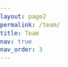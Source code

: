 ```yaml
---
layout: page2
permalink: /team/
title: Team
nav: true
nav_order: 3
---
```


<html lang="en">
<head>
    <meta charset="UTF-8">
    <meta name="viewport" content="width=device-width, initial-scale=1.0">
    <title>Team Page</title>
    <style>
        body {
            font-family: Arial, sans-serif;
            margin: 0;
            padding: 0;
        }

        .team-container {
            text-align: left;
            padding: 0px;
            max-width: 1200px;
            margin: 0 auto;
        }

        .organization-container {
            text-align: left;
            background-color: #EBF8FF;
            padding-top: 50px; /* Kun top-padding */
            margin: 0; /* Fjern automatisk margin */
            width: 100%; /* Sørg for at boksen fylder hele bredden */
            box-sizing: border-box; /* Sørg for at padding og border inkluderes i elementets totale bredde */
        }

        .intro-section {
            background-color: #6A5B4E; 
            padding: 60px; /* Tilføj lidt padding */
            text-align: left; /* Center tekst og billede */
            width: 100%; /* Fuld bredde */
            box-sizing: border-box; /* Inkluder padding i bredden */
        }

        .team-intro {
            margin: 0 150px; /* Juster marginen som ønsket */
            font-size: 30px; /* Juster skriftstørrelsen */
            line-height: 1.9; /* Øg linjehøjden for bedre læsbarhed */
            text-align: center; /* Center tekst og billede */
            /*font-weight: bold; */
        }


        .team-section {
            background-color: #E6DED0; 
            padding: 15px; /* Tilføj lidt padding */
            text-align: left; /* Center tekst og billede */
            width: 100%; /* Fuld bredde */
            box-sizing: border-box; /* Inkluder padding i bredden */
        }

        .team-title {
        color: #062a40; /* Mørkeblå farve */
        }


        .tab-container {
            display: flex;
            justify-content: center;
            margin-bottom: 20px;
            border-bottom: 2px solid #ccc;
            position: relative;
        }

        .tab-button {
            background-color: transparent;
            border: none;
            padding: 10px 10px;
            cursor: pointer;
            font-size: 25px;
            font-weight: normal;
            color: #666;
            transition: color 0.3s;
            position: relative;
            text-align: center;
            flex: 1;
        }

        .tab-button.active {
            font-weight: bold;
            color: #000;
        }

        .tab-button.active::after {
            content: '';
            position: absolute;
            left: 0;
            bottom: -1px;
            width: 100%;
            height: 2px;
            background-color: #001a33;
            border-radius: 1px;
        }

        .tab-button:hover {
            color: #333;
        }

        .tab-content {
            display: none;
            padding: 20px;
        }

        .team-grid {
            display: grid;
            grid-template-columns: repeat(auto-fill, minmax(220px, 1fr));
            gap: 20px;
            padding: 0;
        }

        .team-member {
            text-align: left;
            cursor: pointer;
            transition: none;
        }

        .team-member img {
            width: 100%;
            height: auto;
            object-fit: cover;
            border: none;
            margin-bottom: 10px;
            display: block;
        }

        .team-member h3 {
            margin: 10px 0 5px;
            font-weight: bold;
            font-size: 24px;
        }

        .team-member p {
            color: #666;
            margin: 0;
            font-size: 20px;
        }

        .modal {
            display: none;
            position: fixed;
            z-index: 1;
            left: 0;
            top: 0;
            width: 100%;
            height: 100%;
            overflow: auto;
            background-color: rgba(0, 0, 0, 0.6);
            backdrop-filter: blur(5px);
        }

        .modal-content {
            background-color: #fff;
            margin: 5% auto;
            padding: 20px;
            width: 60%;
            max-width: 600px;
            text-align: left;
            position: relative;
            border-radius: 0;
        }

        .modal img {
            width: 100%;
            height: auto;
            object-fit: cover;
            border: none;
            margin-bottom: 20px;
        }

        .close {
            color: #aaa;
            font-size: 28px;
            font-weight: bold;
            position: absolute;
            top: 10px;
            right: 20px;
        }

        .close:hover,
        .close:focus {
            color: black;
            text-decoration: none;
            cursor: pointer;
        }

        .modal h3 {
            margin: 10px 0 5px;
            font-weight: bold;
            font-size: 24px;
        }

        .modal p {
            color: #666;
            margin: 0;
        }

        .modal .additional-details {
            color: #000 !important;
            margin-top: 15px;
        }
        
        /* Styling for links */
        a {
            color: #007bff; /* Blå farve */
            text-decoration: none; /* Fjern understregning */
        }

        a:hover {
            text-decoration: underline; /* Understregning ved hover */
        }

        /* Styling for links inde i modals */
        .modal a {
            color: #007bff; /* Blå farve */
        }

        .modal a:hover {
            text-decoration: underline; /* Understregning ved hover */
        }

        /* Styling for Organization sektion */
        .organization-section {
            background-color: #EBF8FF; /* Lys blå baggrundsfarve */
            padding: 50px; /* Tilføj lidt padding */
            text-align: left; /* Center tekst og billede */
            width: 100%; /* Fuld bredde */
            box-sizing: border-box; /* Inkluder padding i bredden */
        }

        .organization-section img {
            max-width: 100%; /* Sørg for, at billedet ikke overskrider containerens bredde */
            height: auto; /* Bevar billedets aspektforhold */
            border: none; /* Ingen kantlinje */
        }

        /* Container inden i Organization sektionen for at centrere indhold */
        .organization-section .container {
            max-width: 1250px; /* Max bredde for indholdet */
            margin: 0 auto; /* Center containeren */
            padding: 0 30px; /* Padding på siderne */
        }

        /* For store skærme, fx desktop */
        .team-grid {
            grid-template-columns: repeat(4, 1fr); /* 4 kolonner på store skærme */
            gap: 30px;
        }

        /* For mellemstore skærme, fx tablets og mindre desktops */
        @media only screen and (max-width: 1200px) {
            .team-grid {
                grid-template-columns: repeat(3, 1fr); /* 3 kolonner på mellemstore skærme */
                gap: 25px;
            }

            .team-member {
                transform: scale(0.95); /* Let skaleret */
            }
        }

        /* For mindre tablets og store mobilskærme */
        @media only screen and (max-width: 992px) {
            .team-grid {
                grid-template-columns: repeat(2, 1fr); /* 2 kolonner på mindre tablets */
                gap: 20px;
            }

            .team-member {
                transform: scale(0.9); /* Skalerer en smule ned */
            }
        }

        /* Dette er media queries for små skærme (mobil) */
        @media only screen and (max-width: 768px) {
            .team-grid {
                grid-template-columns: 1fr; /* 1 kolonne på helt små skærme */
                gap: 15px;
            }

            .team-member {
                transform: scale(0.85); /* Skalerer boksene lidt ned */
            }

            /* Her er de andre ændringer for små skærme */
            .team-container, .organization-container, .intro-section, .team-section {
                padding: 10px;
                margin: 0;
            }

            .team-intro {
                margin: 0 15px;
                font-size: 20px;
            }

            .team-title {
                font-size: 24px;
            }

            .tab-button {
                font-size: 16px; /* Mindre skriftstørrelse til tabs */
                padding: 8px;
            }

            .modal-content {
                width: 90%; /* Mindre modal bredde */
                margin: 10% auto;
                padding: 15px;
            }

            .organization-section {
                padding: 30px 10px;
            }

            .organization-section .container {
                padding: 0;
            }

            .team-member h3 {
                font-size: 18px;
            }

            .team-member p {
                font-size: 16px;
            }

            .team-intro p {
                font-size: 18px; /* Tilpas skriftstørrelsen på intro-teksten */
            }
        }

    </style>
</head>
<body>
    <div class="intro-section">
    <div style="height: 0px;"></div>
    <!-- Intro-sektion -->
    <div class="team-intro">
        <p style="color: #f2e6d9;">Welcome to our interdisciplinary team! Here, you can meet the members of DEPICT. Our strength lies in the diverse expertise of our members, who drive our projects to optimize imaging techniques and enhance diagnostic capabilities.</p>
    </div>
    <div style="height: 0px;"></div>
</div>


    <div class="team-section">
    <div class="team-container">
    <div style="height: 50px;"></div>
    <h1 class="team-title">Team</h1>
    <div style="height: 65px;"></div>
        <div class="tab-container">
            <button class="tab-button" onclick="showTab('center-managers')">Center Managers</button>
            <button class="tab-button" onclick="showTab('steering-committee')">Steering Committee</button>
            <button class="tab-button" onclick="showTab('ai-research-directors')">AI Research Directors</button>
            <button class="tab-button" onclick="showTab('board-of-directors')">Board of Directors</button>
        </div>

        <div style="height: 10px;"></div>

        <!-- Center Managers -->
        <div id="center-managers" class="tab-content">
            <div class="team-grid">
                <div class="team-member" onclick="openModal('modal1')">
                    <img src="/assets/img/Flemming_person.png" alt="Flemming Littrup Andersen">
                    <h3>Flemming Littrup Andersen</h3>
                    <p>Lead Data Scientist </p>
                </div>
                <div class="team-member" onclick="openModal('modal2')">
                    <img src="/assets/img/Adam_person.png" alt="Adam Espe Hansen">
                    <h3>Adam Espe Hansen</h3>
                    <p>Professor</p>
                </div>
            </div>
        </div>

        <!-- Steering Committee -->
        <div id="steering-committee" class="tab-content" style="display:none;">
            <div class="team-grid">
                <div class="team-member" onclick="openModal('modal3')">
                    <img src="/assets/img/placeholder_person.png" alt="Jann Mortensen">
                    <h3>Jann Mortensen</h3>
                    <p>Professor, Chief Physician</p>
                </div>
                <div class="team-member" onclick="openModal('modal4')">
                    <img src="/assets/img/Flemming_person.png" alt="Flemming Littrup Andersen">
                    <h3>Flemming Littrup Andersen</h3>
                    <p>Lead Data Scientist</p>
                </div>
                <div class="team-member" onclick="openModal('modal5')">
                    <img src="/assets/img/placeholder_person.png" alt="Claes Ladefoged">
                    <h3>Claes Ladefoged</h3>
                    <p>Postdoc</p>
                </div>
                <div class="team-member" onclick="openModal('modal6')">
                    <img src="/assets/img/Adam_person.png" alt="Adam Espe Hansen">
                    <h3>Adam Espe Hansen</h3>
                    <p>Professor</p>
                </div>
                <div class="team-member" onclick="openModal('modal7')">
                    <img src="/assets/img/placeholder_person.png" alt="Michael Bachmann">
                    <h3>Michael Bachmann</h3>
                    <p>Professor, Chief Physician</p>
                </div>
                <div class="team-member" onclick="openModal('modal8')">
                    <img src="/assets/img/placeholder_person.png" alt="Jonathan Carlsen">
                    <h3>Jonathan Carlsen</h3>
                    <p>Chief Physician</p>
                </div>
                <div class="team-member" onclick="openModal('modal9')">
                    <img src="/assets/img/Martin_person.png" alt="Martin Lundsgaard">
                    <h3>Martin Lundsgaard</h3>
                    <p>Chief Physician</p>
                </div>
                <div class="team-member" onclick="openModal('modal10')">
                    <img src="/assets/img/placeholder_person.png" alt="Ian Law">
                    <h3>Ian Law</h3>
                    <p>Professor, Chief Physician</p>
                </div>
                <div class="team-member" onclick="openModal('modal11')">
                    <img src="/assets/img/placeholder_person.png" alt="Ida Robsøe">
                    <h3>Ida Robsøe</h3>
                    <p>Chief Bioanalyst</p>
                </div>
                <div class="team-member" onclick="openModal('modal12')">
                    <img src="/assets/img/Johnny_person.png" alt="Johnny Madelung">
                    <h3>Johnny Madelung</h3>
                    <p>Lead Radiographer</p>
                </div>
            </div>
        </div>

        <!-- AI Research Directors -->
        <div id="ai-research-directors" class="tab-content" style="display:none;">
            <div class="team-grid">
                <div class="team-member" onclick="openModal('modal13')">
                    <img src="/assets/img/placeholder_person.png" alt="Claes Ladefoged">
                    <h3>Claes Ladefoged</h3>
                    <p>Postdoc</p>
                </div>
                <div class="team-member" onclick="openModal('modal14')">
                    <img src="/assets/img/placeholder_person.png" alt="Michael Bachmann">
                    <h3>Michael Bachmann</h3>
                    <p>Professor, Chief Physician</p>
                </div>
            </div>
        </div>

        <!-- Board of Directors -->
        <div id="board-of-directors" class="tab-content" style="display:none;">
            <div class="team-grid">
                <div class="team-member" onclick="openModal('modal15')">
                    <img src="/assets/img/placeholder_person.png" alt="Randi Brinckmann">
                    <h3>Randi Brinckmann</h3>
                    <p>Center Director</p>
                </div>
                <div class="team-member" onclick="openModal('modal16')">
                    <img src="/assets/img/Martin_person.png" alt="Martin Lundsgaard">
                    <h3>Martin Lundsgaard</h3>
                    <p>Chief Physician</p>
                </div>
            </div>
        </div>

        <!-- Placeholder for footer positioning -->
        <div style="height: 50px;"></div>
    </div>
    </div>

    <!-- Organization sektion -->
    <div class="organization-section">
    <div class="container">
        <h1 class="team-title">Organization</h1>
        <img src="/assets/img/Organisationsdiagram.png" alt="Organizational Diagram">
    </div>
    </div>

    <!-- Modals -->
    <div id="modal1" class="modal">
        <div class="modal-content">
            <span class="close" onclick="closeModal('modal1')">&times;</span>
            <img src="/assets/img/Flemming_person.png" alt="Flemming Littrup Andersen">
            <h3>Flemming Littrup Andersen</h3>
            <p>Datachef</p>
            <p class="additional-details">
                <a href="https://research.regionh.dk/da/persons/flemming-littrup-andersen" target="_blank">Flemming Littrup Andersen</a> is a Lead Data Scientist at Rigshospitalet, specializing in PET imaging, artificial intelligence, dataflow, and image modeling. He holds a PhD and brings extensive expertise to his role in advancing these fields.
                <br><br>
                Email: <a href="mailto:flemming.andersen@regionh.dk">flemming.andersen@regionh.dk</a>
                <br>
                Phone: <a href="tel:+4535458143">+45 35-45 81-43</a>
                <br>
                Location: 3982, Clinical Physiology and Nuclear Medicine
            </p>
        </div>
    </div>

    <div id="modal2" class="modal">
        <div class="modal-content">
            <span class="close" onclick="closeModal('modal2')">&times;</span>
            <img src="/assets/img/Adam_person.png" alt="Adam Espe Hansen">
            <h3>Adam Espe Hansen</h3>
            <p>Professor</p>
            <p class="additional-details">
                <a href="https://research.regionh.dk/da/persons/adam-espe-hansen" target="_blank">Adam Espe Hansen</a> is a Clinical Professor of Radiology with a special focus on Magnetic Resonance Imaging (MRI) Physics.
                <br><br>
                Email: <a href="mailto:adam.espe.hansen@regionh.dk">adam.espe.hansen@regionh.dk</a>
                <br>
                Phone: <a href="tel:+4535458460">+45 35-45 84-60</a>
                <br>
                Location: 3023, Radiology
            </p>
        </div>
    </div>


    <div id="modal3" class="modal">
        <div class="modal-content">
            <span class="close" onclick="closeModal('modal3')">&times;</span>
            <img src="/assets/img/placeholder_person.png" alt="Jann Mortensen">
            <h3>Jann Mortensen</h3>
            <p>Professor, Chief Physician, Dr. Med</p>
            <p class="additional-details">
                Email: <a href="mailto:jann.mortensen@regionh.dk">jann.mortensen@regionh.dk</a>
                <br>
                Phone: <a href="tel:+4535451716">+45 35-45 17-16</a>
                <br>
                Location: 4011, Clinical Physiology and Nuclear Medicines
            </p>
        </div>
    </div>


    <div id="modal4" class="modal">
        <div class="modal-content">
            <span class="close" onclick="closeModal('modal4')">&times;</span>
            <img src="/assets/img/Flemming_person.png" alt="Flemming Littrup Andersen">
            <h3>Flemming Littrup Andersen</h3>
            <p>Datachef</p>
            <p class="additional-details">
                <a href="https://research.regionh.dk/da/persons/flemming-littrup-andersen" target="_blank">Flemming Littrup Andersen</a> is a Lead Data Scientist at Rigshospitalet, specializing in PET imaging, artificial intelligence, dataflow, and image modeling. He holds a PhD and brings extensive expertise to his role in advancing these fields.
                <br><br>
                Email: <a href="mailto:flemming.andersen@regionh.dk">flemming.andersen@regionh.dk</a>
                <br>
                Phone: <a href="tel:+4535458143">+45 35-45 81-43</a>
                <br>
                Location: 3982, Clinical Physiology and Nuclear Medicine
            </p>
        </div>
    </div>

    <div id="modal5" class="modal">
        <div class="modal-content">
            <span class="close" onclick="closeModal('modal5')">&times;</span>
            <img src="/assets/img/placeholder_person.png" alt="Claes Ladefoged">
            <h3>Claes Ladefoged</h3>
            <p>Postdoc</p>
            <p class="additional-details">
                Email: <a href="mailto:claes.noehr.ladefoged@regionh.dk">claes.noehr.ladefoged@regionh.dk</a>
                <br>
                Phone: <a href="tel:+4535454790">+45 35-45 47-90</a>
                <br>
                Location: 3982, Clinical Physiology and Nuclear Medicine
            </p>
        </div>
    </div>

    <div id="modal6" class="modal">
        <div class="modal-content">
            <span class="close" onclick="closeModal('modal6')">&times;</span>
            <img src="/assets/img/Adam_person.png" alt="Adam Espe Hansen">
            <h3>Adam Espe Hansen</h3>
            <p>Professor</p>
            <p class="additional-details">
                <a href="https://research.regionh.dk/da/persons/adam-espe-hansen" target="_blank">Adam Espe Hansen</a> is a Clinical Professor of Radiology with a special focus on Magnetic Resonance Imaging (MRI) Physics.
                <br><br>
                Email: <a href="mailto:adam.espe.hansen@regionh.dk">adam.espe.hansen@regionh.dk</a>
                <br>
                Phone: <a href="tel:+4535458460">+45 35-45 84-60</a>
                <br>
                Location: 3023, Radiology
            </p>
        </div>
    </div>

    <div id="modal7" class="modal">
        <div class="modal-content">
            <span class="close" onclick="closeModal('modal7')">&times;</span>
            <img src="/assets/img/placeholder_person.png" alt="Michael Bachmann">
            <h3>Michael Bachmann</h3>
            <p>Professor, Chief Physician</p>
            <p class="additional-details">
                Email: <a href="mailto:mbn@dadlnet.dk">mbn@dadlnet.dk</a>
                <br>
                Phone: <a href="tel:+4535453419">+45 35-45 34-19</a>
                <br>
                Location: 3023, Radiology
            </p>
        </div>
    </div>

    <div id="modal8" class="modal">
        <div class="modal-content">
            <span class="close" onclick="closeModal('modal8')">&times;</span>
            <img src="/assets/img/placeholder_person.png" alt="Jonathan Carlsen">
            <h3>Jonathan Carlsen</h3>
            <p>Chief Physician</p>
            <p class="additional-details">
                Email: <a href="mailto:jonathan.frederik.carlsen@regionh.dk">jonathan.frederik.carlsen@regionh.dk</a>
                <br>
                Location: 2023, Radiology
            </p>
        </div>
    </div>

    <div id="modal9" class="modal">
        <div class="modal-content">
            <span class="close" onclick="closeModal('modal9')">&times;</span>
            <img src="/assets/img/Martin_person.png" alt="Martin Lundsgaard">
            <h3>Martin Lundsgaard</h3>
            <p>Chief Physician</p>
            <p class="additional-details">
                Email: <a href="mailto:martin.lundsgaard.hansen@regionh.dk">martin.lundsgaard.hansen@regionh.dk</a>
                <br>
                Phone: <a href="tel:+4521600236">+45 21-60 02-36</a>
                <br>
                Location: 2023, Radiology
            </p>
        </div>
    </div>

    <div id="modal10" class="modal">
        <div class="modal-content">
            <span class="close" onclick="closeModal('modal10')">&times;</span>
            <img src="/assets/img/placeholder_person.png" alt="Ian Law">
            <h3>Ian Law</h3>
            <p>Professor, Chief Physician </p>
            <p class="additional-details">
                Email: <a href="mailto:ian.law@regionh.dk">ian.law@regionh.dk</a>
                <br>
                Phone: <a href="tel:+4530295122">+45 30-29 51-22 </a>
                <br>
                Location: 3982, Radiology
            </p>
        </div>
    </div>

    <div id="modal11" class="modal">
        <div class="modal-content">
            <span class="close" onclick="closeModal('modal11')">&times;</span>
            <img src="/assets/img/placeholder_person.png" alt="Ida Robsøe">
            <h3>Ida Robsøe</h3>
            <p>Chief Bioanalyst</p>
            <p class="additional-details">
                Email: <a href="mailto:ida.robsoee@regionh.dk">ida.robsoee@regionh.dk</a>
                <br>
                Phone: <a href="tel:+4535459503">+45 35-45 95-03 </a>
                <br>
                Location: 4011, Radiology
            </p>
        </div>
    </div>

    <div id="modal12" class="modal">
        <div class="modal-content">
            <span class="close" onclick="closeModal('modal12')">&times;</span>
            <img src="/assets/img/Johnny_person.png" alt="Johnny Madelung">
            <h3>Johnny Madelung</h3>
            <p>Lead Radiographer</p>
            <p class="additional-details">
                Email: <a href="mailto:johnny.madelung@regionh.dk">johnny.madelung@regionh.dk</a>
                <br>
                Phone: <a href="tel:+4535451666">+45 35-45 16-66 </a>
                <br>
                Location: 2023, Radiology
            </p>
        </div>
    </div>

    <div id="modal13" class="modal">
        <div class="modal-content">
            <span class="close" onclick="closeModal('modal13')">&times;</span>
            <img src="/assets/img/placeholder_person.png" alt="Claes Ladefoged">
            <h3>Claes Ladefoged</h3>
            <p>Postdoc</p>
            <p class="additional-details">
                Email: <a href="mailto:claes.noehr.ladefoged@regionh.dk">claes.noehr.ladefoged@regionh.dk</a>
                <br>
                Phone: <a href="tel:+4535454790">+45 35-45 47-90</a>
                <br>
                Location: 3982, Clinical Physiology and Nuclear Medicine
            </p>
        </div>
    </div>

    <div id="modal14" class="modal">
        <div class="modal-content">
            <span class="close" onclick="closeModal('modal14')">&times;</span>
            <img src="/assets/img/placeholder_person.png" alt="Michael Bachmann">
            <h3>Michael Bachmann Nielsen</h3>
            <p>Professor, Chief Physician</p>
            <p class="additional-details">
                Email: <a href="mailto:mbn@dadlnet.dk">mbn@dadlnet.dk</a>
                <br>
                Phone: <a href="tel:+4535453419">+45 35-45 34-19</a>
                <br>
                Location: 3023, Radiology
            </p>
        </div>
    </div>

    <div id="modal15" class="modal">
        <div class="modal-content">
            <span class="close" onclick="closeModal('modal15')">&times;</span>
            <img src="/assets/img/placeholder_person.png" alt="Randi Brinckmann">
            <h3>Randi Brinckmann</h3>
            <p>Center Director</p>
            <p class="additional-details">
                Email: <a href="mailto:randi.brinckmann@regionh.dk">randi.brinckmann@regionh.dk</a>
                <br>
                Phone: <a href="tel:+4535453252">+45 35-45 32-52</a>
                <br>
                Location: 4412, Center Management
            </p>
        </div>
    </div>

    <div id="modal16" class="modal">
        <div class="modal-content">
            <span class="close" onclick="closeModal('modal16')">&times;</span>
            <img src="/assets/img/Martin_person.png" alt="Martin Lundsgaard">
            <h3>Martin Lundsgaard</h3>
            <p>Chief Physician</p>
            <p class="additional-details">
                Email: <a href="mailto:martin.lundsgaard.hansen@regionh.dk">martin.lundsgaard.hansen@regionh.dk</a>
                <br>
                Phone: <a href="tel:+4521600236">+45 21-60 02-36</a>
                <br>
                Location: 2023, Radiology
            </p>
        </div>
    </div>


    <script>
        function showTab(tabId) {
            var tabs = document.getElementsByClassName('tab-content');
            for (var i = 0; i < tabs.length; i++) {
                tabs[i].style.display = 'none';
            }

            var buttons = document.getElementsByClassName('tab-button');
            for (var i = 0; i < buttons.length; i++) {
                buttons[i].classList.remove('active');
            }

            document.getElementById(tabId).style.display = 'block';
            event.currentTarget.classList.add('active');
        }

        function openModal(modalId) {
            document.getElementById(modalId).style.display = "block";
        }

        function closeModal(modalId) {
            document.getElementById(modalId).style.display = "none";
        }

        // Viser den første tab som standard
        document.getElementsByClassName('tab-button')[0].click();
    </script>
</body>
</html>


